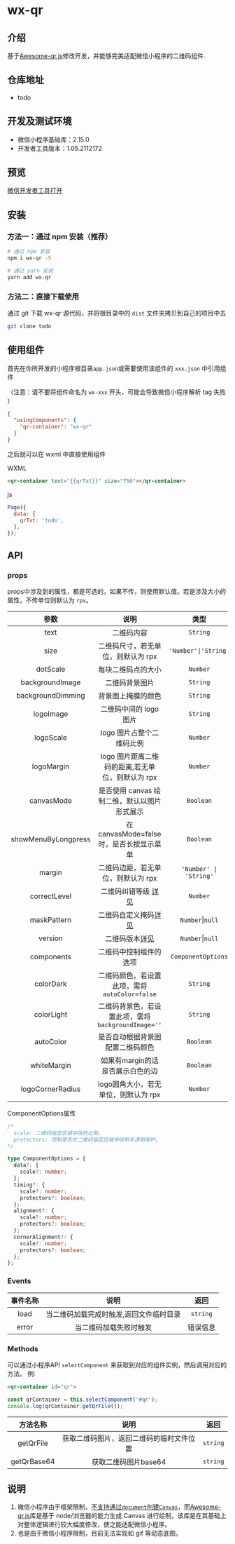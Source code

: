 # wx-qr

## 介绍

基于[Awesome-qr.js](https://github.com/SumiMakito/Awesome-qr.js)修改开发，并能够完美适配微信小程序的二维码组件.

## 仓库地址

- todo

## 开发及测试环境


- 微信小程序基础库：2.15.0
- 开发者工具版本：1.05.2112172
## 预览

[微信开发者工具打开](https://developers.weixin.qq.com/s/ZHaLMTmA7lvA)

## 安装

### 方法一：通过 npm 安装（推荐）

```bash
# 通过 npm 安装
npm i wx-qr -S

# 通过 yarn 安装
yarn add wx-qr

```
### 方法二：直接下载使用

通过 git 下载 wx-qr 源代码，并将根目录中的 `dist` 文件夹拷贝到自己的项目中去

```bash
git clone todo
```

## 使用组件

首先在你所开发的小程序根目录`app.json`或需要使用该组件的 `xxx.json` 中引用组件

（注意：请不要将组件命名为 `wx-xxx` 开头，可能会导致微信小程序解析 tag 失败 ）

```json
{
  "usingComponents": {
    "qr-container": "wx-qr"
  }
}
```

之后就可以在 wxml 中直接使用组件

WXML
```html
<qr-container text="{{qrTxt}}" size="750"></qr-container>
```
js
```js
Page({
  data: {
    qrTxt: 'todo',
  },
});
```
## API
### props

props中涉及到的属性，都是可选的，如果不传，则使用默认值。若是涉及大小的属性，不传单位则默认为 `rpx`。

|        参数         |                                                 说明                                                  |          类型          | 默认值          |
| :-----------------: | :---------------------------------------------------------------------------------------------------: | :--------------------: | :-------------- |
|        text         |                                              二维码内容                                               |        `String`        | ''              |
|        size         |                                  二维码尺寸，若无单位，则默认为 rpx                                   |  `'Number'\|'String'`  | `200rpx`        |
|      dotScale       |                                          每块二维码点的大小                                           |        `Number`        | `1`             |
|   backgroundImage   |                                            二维码背景图片                                             |        `String`        | ''              |
|  backgroundDimming  |                                          背景图上掩膜的颜色                                           |        `String`        | `rgba(0,0,0,0)` |
|      logoImage      |                                        二维码中间的 logo 图片                                         |        `String`        | ''              |
|      logoScale      |                                       logo 图片占整个二维码比例                                       |        `Number`        | `0.2`           |
|     logoMargin      |                           logo 图片距离二维码的距离,若无单位，则默认为 rpx                            |        `Number`        | `0`             |
|     canvasMode      |                             是否使用 canvas 绘制二维，默认以图片形式展示                              |       `Boolean`        | `false`         |
| showMenuByLongpress |                                在canvasMode=false时，是否长按显示菜单                                 |       `Boolean`        | `true`          |
|       margin        |                                  二维码边距，若无单位，则默认为 rpx                                   | `'Number' \| 'String'` | `10rpx`         |
|    correctLevel     |             二维码纠错等级 [详见](https://www.qrcode.com/en/about/error_correction.html)              |        `Number`        | `0`             |
|     maskPattern     | 二维码自定义掩码[详见](https://en.wikiversity.org/wiki/Reed%E2%80%93Solomon_codes_for_coders#Masking) |    `Number`\|`null`    | `null`          |
|       version       |                    二维码版本[详见](https://www.qrcode.com/en/about/version.html)                     |    `Number`\|`null`    | `null`          |
|     components      |                                        二维码中控制组件的选项                                         |   `ComponentOptions`   | `{}`            |
|      colorDark      |                             二维码颜色，若设置此项，需将`autoColor=false`                             |        `String`        | `#000000`       |
|     colorLight      |                          二维码背景色，若设置此项，需将`backgroundImage=''`                           |        `String`        | `#FFFFFF`       |
|      autoColor      |                                   是否自动根据背景图配置二维码颜色                                    |       `Boolean`        | `false`         |
|     whiteMargin     |                                   如果有margin的话是否展示白色的边                                    |       `Boolean`        | `false`         |
|  logoCornerRadius   |                                 logo圆角大小，若无单位，则默认为 rpx                                  |        `Number`        | `0`             |

ComponentOptions属性
```typescript
/*
  scale: 二维码指定区域中块的比例。
  protectors: 控制是否在二维码指定区域中绘制半透明保护。
*/

type ComponentOptions = {
  data?: {
    scale?: number;
  };
  timing?: {
    scale?: number;
    protectors?: boolean;
  };
  alignment?: {
    scale?: number;
    protectors?: boolean;
  };
  cornerAlignment?: {
    scale?: number;
    protectors?: boolean;
  };
};
```


### Events
| 事件名称 |                  说明                   |   返回   |
| :------: | :-------------------------------------: | :------: |
|   load   | 当二维码加载完成时触发,返回文件临时目录 | `string` |
|  error   |         当二维码加载失败时触发          | 错误信息 |
### Methods
可以通过小程序API `selectComponent` 来获取到对应的组件实例，然后调用对应的方法。
例:
```html
<qr-container id="qr">
```
```js
const qrContainer = this.selectComponent('#qr');
console.log(qrContainer.getQrFile());
```

|  方法名称   |                   说明                   |   返回   |
| :---------: | :--------------------------------------: | :------: |
|  getQrFile  | 获取二维码图片，返回二维码的临时文件位置 | `string` |
| getQrBase64 |           获取二维码图片base64           | `string` |

## 说明

1. 微信小程序由于框架限制，[不支持通过`document`创建`Canvas`](https://developers.weixin.qq.com/miniprogram/dev/framework/app-service/)，而[Awesome-qr.js](https://github.com/SumiMakito/Awesome-qr.js)库是基于 node/浏览器的能力生成 Canvas 进行绘制，该库是在其基础上对整体逻辑进行较大幅度修改，使之能适配微信小程序。
2. 也是由于微信小程序限制，目前无法实现如 gif 等动态底图，
